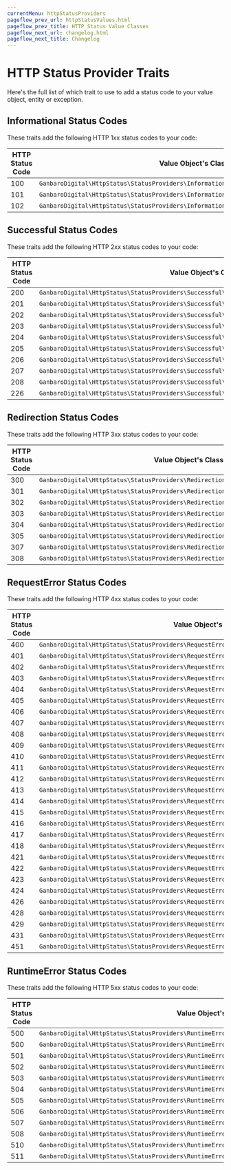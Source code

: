 ```yaml
---
currentMenu: httpStatusProviders
pageflow_prev_url: httpStatusValues.html
pageflow_prev_title: HTTP Status Value Classes
pageflow_next_url: changelog.html
pageflow_next_title: Changelog
---
```


# HTTP Status Provider Traits

Here's the full list of which trait to use to add a status code to your value object, entity or exception.

## Informational Status Codes

These traits add the following HTTP 1xx status codes to your code:

HTTP Status Code | Value Object's Class
-----------------|--------------------
100 | `GanbaroDigital\HttpStatus\StatusProviders\Informational\ContinueStatusProvider`
101 | `GanbaroDigital\HttpStatus\StatusProviders\Informational\SwitchingProtocolsStatusProvider`
102 | `GanbaroDigital\HttpStatus\StatusProviders\Informational\ProcessingStatusProvider`

## Successful Status Codes

These traits add the following HTTP 2xx status codes to your code:

HTTP Status Code | Value Object's Class
-----------------|--------------------
200 | `GanbaroDigital\HttpStatus\StatusProviders\Successful\OkStatusProvider`
201 | `GanbaroDigital\HttpStatus\StatusProviders\Successful\CreatedStatusProvider`
202 | `GanbaroDigital\HttpStatus\StatusProviders\Successful\AcceptedStatusProvider`
203 | `GanbaroDigital\HttpStatus\StatusProviders\Successful\NonAuthoritativeInformationStatusProvider`
204 | `GanbaroDigital\HttpStatus\StatusProviders\Successful\NoContentStatusProvider`
205 | `GanbaroDigital\HttpStatus\StatusProviders\Successful\ResetContentStatusProvider`
206 | `GanbaroDigital\HttpStatus\StatusProviders\Successful\PartialContentStatusProvider`
207 | `GanbaroDigital\HttpStatus\StatusProviders\Successful\MultiStatusStatusProvider`
208 | `GanbaroDigital\HttpStatus\StatusProviders\Successful\AlreadyReportedStatusProvider`
226 | `GanbaroDigital\HttpStatus\StatusProviders\Successful\IMUsedStatusProvider`

## Redirection Status Codes

These traits add the following HTTP 3xx status codes to your code:

HTTP Status Code | Value Object's Class
-----------------|--------------------
300 | `GanbaroDigital\HttpStatus\StatusProviders\Redirection\MultipleChoicesStatusProvider`
301 | `GanbaroDigital\HttpStatus\StatusProviders\Redirection\MovedPermanentlyStatusProvider`
302 | `GanbaroDigital\HttpStatus\StatusProviders\Redirection\FoundStatusProvider`
303 | `GanbaroDigital\HttpStatus\StatusProviders\Redirection\SeeOtherStatusProvider`
304 | `GanbaroDigital\HttpStatus\StatusProviders\Redirection\NotModifiedStatusProvider`
305 | `GanbaroDigital\HttpStatus\StatusProviders\Redirection\UseProxyStatusProvider`
307 | `GanbaroDigital\HttpStatus\StatusProviders\Redirection\TemporaryRedirectStatusProvider`
308 | `GanbaroDigital\HttpStatus\StatusProviders\Redirection\PermanentRedirectStatusProvider`

## RequestError Status Codes

These traits add the following HTTP 4xx status codes to your code:

HTTP Status Code | Value Object's Class
-----------------|--------------------
400 | `GanbaroDigital\HttpStatus\StatusProviders\RequestError\BadRequestStatusProvider`
401 | `GanbaroDigital\HttpStatus\StatusProviders\RequestError\UnauthorizedStatusProvider`
402 | `GanbaroDigital\HttpStatus\StatusProviders\RequestError\PaymentRequiredStatusProvider`
403 | `GanbaroDigital\HttpStatus\StatusProviders\RequestError\ForbiddenStatusProvider`
404 | `GanbaroDigital\HttpStatus\StatusProviders\RequestError\NotFoundStatusProvider`
405 | `GanbaroDigital\HttpStatus\StatusProviders\RequestError\MethodNotAllowedStatusProvider`
406 | `GanbaroDigital\HttpStatus\StatusProviders\RequestError\NotAcceptableStatusProvider`
407 | `GanbaroDigital\HttpStatus\StatusProviders\RequestError\ProxyAuthenticationRequiredStatusProvider`
408 | `GanbaroDigital\HttpStatus\StatusProviders\RequestError\RequestTimeoutStatusProvider`
409 | `GanbaroDigital\HttpStatus\StatusProviders\RequestError\ConflictStatusProvider`
410 | `GanbaroDigital\HttpStatus\StatusProviders\RequestError\GoneStatusProvider`
411 | `GanbaroDigital\HttpStatus\StatusProviders\RequestError\LengthRequiredStatusProvider`
412 | `GanbaroDigital\HttpStatus\StatusProviders\RequestError\PreconditionFailedStatusProvider`
413 | `GanbaroDigital\HttpStatus\StatusProviders\RequestError\PayloadTooLargeStatusProvider`
414 | `GanbaroDigital\HttpStatus\StatusProviders\RequestError\UriTooLongStatusProvider`
415 | `GanbaroDigital\HttpStatus\StatusProviders\RequestError\UnsupportedMediaTypeStatusProvider`
416 | `GanbaroDigital\HttpStatus\StatusProviders\RequestError\RangeNotSatisfiableStatusProvider`
417 | `GanbaroDigital\HttpStatus\StatusProviders\RequestError\ExpectationFailedStatusProvider`
418 | `GanbaroDigital\HttpStatus\StatusProviders\RequestError\ImATeapotStatusProvider`
421 | `GanbaroDigital\HttpStatus\StatusProviders\RequestError\MisdirectedRequestStatusProvider`
422 | `GanbaroDigital\HttpStatus\StatusProviders\RequestError\UnprocessableEntityStatusProvider`
423 | `GanbaroDigital\HttpStatus\StatusProviders\RequestError\LockedStatusProvider`
424 | `GanbaroDigital\HttpStatus\StatusProviders\RequestError\FailedDependencyStatusProvider`
426 | `GanbaroDigital\HttpStatus\StatusProviders\RequestError\UpgradeRequiredStatusProvider`
428 | `GanbaroDigital\HttpStatus\StatusProviders\RequestError\PreconditionRequiredStatusProvider`
429 | `GanbaroDigital\HttpStatus\StatusProviders\RequestError\TooManyRequestsStatusProvider`
431 | `GanbaroDigital\HttpStatus\StatusProviders\RequestError\RequestHeaderFieldsTooLargeStatusProvider`
451 | `GanbaroDigital\HttpStatus\StatusProviders\RequestError\UnavailableForLegalReasonsStatusProvider`

## RuntimeError Status Codes

These traits add the following HTTP 5xx status codes to your code:

HTTP Status Code | Value Object's Class
-----------------|--------------------
500 | `GanbaroDigital\HttpStatus\StatusProviders\RuntimeError\InternalServerErrorStatusProvider`
500 | `GanbaroDigital\HttpStatus\StatusProviders\RuntimeError\UnexpectedErrorStatusProvider`
501 | `GanbaroDigital\HttpStatus\StatusProviders\RuntimeError\NotImplementedStatusProvider`
502 | `GanbaroDigital\HttpStatus\StatusProviders\RuntimeError\BadGatewayStatusProvider`
503 | `GanbaroDigital\HttpStatus\StatusProviders\RuntimeError\ServiceUnavailableStatusProvider`
504 | `GanbaroDigital\HttpStatus\StatusProviders\RuntimeError\GatewayTimeoutStatusProvider`
505 | `GanbaroDigital\HttpStatus\StatusProviders\RuntimeError\HttpVersionNotSupportedStatusProvider`
506 | `GanbaroDigital\HttpStatus\StatusProviders\RuntimeError\VariantAlsoNegotiatesStatusProvider`
507 | `GanbaroDigital\HttpStatus\StatusProviders\RuntimeError\InsufficientStorageStatusProvider`
508 | `GanbaroDigital\HttpStatus\StatusProviders\RuntimeError\LoopDetectedStatusProvider`
510 | `GanbaroDigital\HttpStatus\StatusProviders\RuntimeError\NotExtendedStatusProvider`
511 | `GanbaroDigital\HttpStatus\StatusProviders\RuntimeError\NetworkAuthenticationRequiredStatusProvider`
